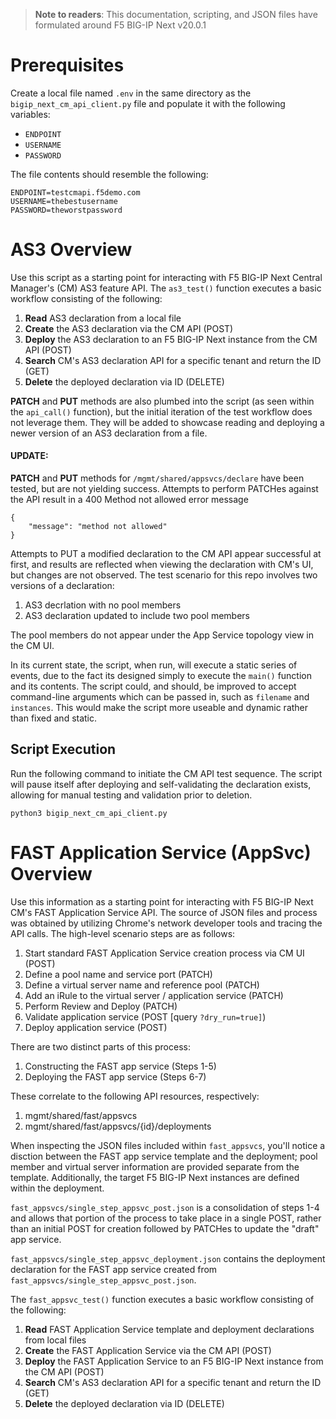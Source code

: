 > **Note to readers**: This documentation, scripting, and JSON files have formulated around F5 BIG-IP Next v20.0.1

# Prerequisites
Create a local file named `.env` in the same directory as the `bigip_next_cm_api_client.py` file and populate it with the following variables:

- `ENDPOINT`
- `USERNAME`
- `PASSWORD`

The file contents should resemble the following:

```
ENDPOINT=testcmapi.f5demo.com
USERNAME=thebestusername
PASSWORD=theworstpassword
```

# AS3 Overview
Use this script as a starting point for interacting with F5 BIG-IP Next Central Manager's (CM) AS3 feature API. The `as3_test()` function executes a basic workflow consisting of the following:

1. **Read** AS3 declaration from a local file
2. **Create** the AS3 declaration via the CM API (POST)
3. **Deploy** the AS3 declaration to an F5 BIG-IP Next instance from
   the CM API (POST)
4. **Search** CM's AS3 declaration API for a specific tenant
   and return the ID (GET)
5. **Delete** the deployed declaration via ID (DELETE)

**PATCH** and **PUT** methods are also plumbed into the script (as seen within the `api_call()` function), but the initial iteration of the test workflow does not leverage them. They will be added to showcase reading and deploying a newer version of an AS3 declaration from a file.

#### UPDATE:
**PATCH** and **PUT** methods for `/mgmt/shared/appsvcs/declare` have been tested, but are not yielding success. Attempts to perform PATCHes against the API result in a 400 Method not allowed error message

```
{
    "message": "method not allowed"
}
```

Attempts to PUT a modified declaration to the CM API appear successful at first, and results are reflected when viewing the declaration with CM's UI, but changes are not observed. The test scenario for this repo involves two versions of a declaration:

1. AS3 decrlation with no pool members
2. AS3 declaration updated to include two pool members

The pool members do not appear under the App Service topology view in the CM UI.


In its current state, the script, when run, will execute a static series of events, due to the fact its designed simply to execute the `main()` function and its contents. The script could, and should, be improved to accept command-line arguments which can be passed in, such as `filename` and `instances`. This would make the script more useable and dynamic rather than fixed and static.

## Script Execution
Run the following command to initiate the CM API test sequence. The script will pause itself after deploying and self-validating the declaration exists, allowing for manual testing and validation prior to deletion.

```
python3 bigip_next_cm_api_client.py
```


# FAST Application Service (AppSvc) Overview
Use this information as a starting point for interacting with F5 BIG-IP Next CM's FAST Application Service API. The source of JSON files and process was obtained by utilizing Chrome's network developer tools and tracing the API calls. The high-level scenario steps are as follows:

1. Start standard FAST Application Service creation process via CM UI (POST)
2. Define a pool name and service port (PATCH)
3. Define a virtual server name and reference pool (PATCH)
4. Add an iRule to the virtual server / application service (PATCH)
5. Perform Review and Deploy (PATCH)
6. Validate application service (POST [query `?dry_run=true]`)
7. Deploy application service (POST)

There are two distinct parts of this process:

1. Constructing the FAST app service (Steps 1-5)
2. Deploying the FAST app service (Steps 6-7)

These correlate to the following API resources, respectively:

1. mgmt/shared/fast/appsvcs
2. mgmt/shared/fast/appsvcs/{id}/deployments 

When inspecting the JSON files included within `fast_appsvcs`, you'll notice a disction between the FAST app service template and the deployment; pool member and virtual server information are provided separate from the template. Additionally, the target F5 BIG-IP Next instances are defined within the deployment.

`fast_appsvcs/single_step_appsvc_post.json` is a consolidation of steps 1-4 and allows that portion of the process to take place in a single POST, rather than an initial POST for creation followed by PATCHes to update the "draft" app service.

`fast_appsvcs/single_step_appsvc_deployment.json` contains the deployment declaration for the FAST app service created from `fast_appsvcs/single_step_appsvc_post.json`.

The `fast_appsvc_test()` function executes a basic workflow consisting of the following:

1. **Read** FAST Application Service template and deployment declarations from local files
2. **Create** the FAST Application Service via the CM API (POST)
3. **Deploy** the FAST Application Service to an F5 BIG-IP Next instance from
   the CM API (POST)
4. **Search** CM's AS3 declaration API for a specific tenant
   and return the ID (GET)
5. **Delete** the deployed declaration via ID (DELETE)
